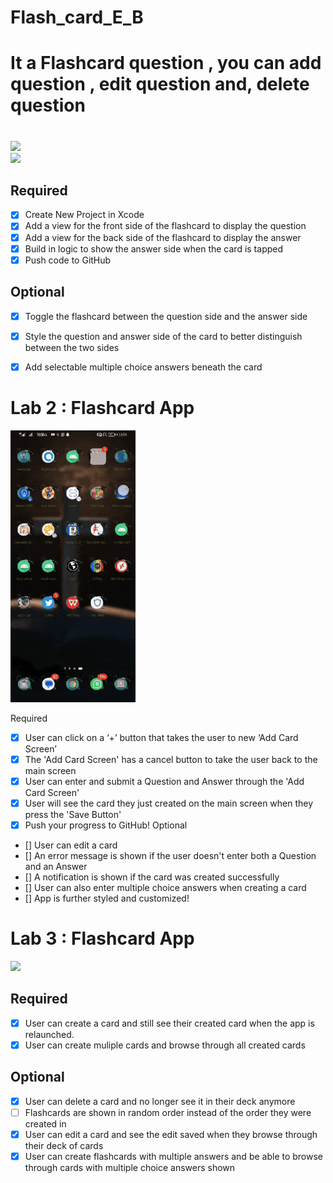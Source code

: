 # Flash_card_E_B

# It a Flashcard question , you can add question , edit question and, delete question

# 
<img src="https://i.imgur.com/p2sBhEJ.gif" width=200><br>
<img src="emflashcard.gif" width=200><br>

## Required
- [x] Create New Project in Xcode
- [x] Add a view for the front side of the flashcard to display the question
- [x] Add a view for the back side of the flashcard to display the answer
- [x] Build in logic to show the answer side when the card is tapped
- [x] Push code to GitHub
## Optional
- [x] Toggle the flashcard between the question side and the answer side
- [x] Style the question and answer side of the card to better distinguish between the two sides
- [x] Add selectable multiple choice answers beneath the card


# Lab 2 : Flashcard App

<img src="lab2.gif" width=200><br>

Required
- [x] User can click on a ‘+’ button that takes the user to new ‘Add Card Screen’
- [x] The 'Add Card Screen' has a cancel button to take the user back to the main screen
- [x] User can enter and submit a Question and Answer through the 'Add Card Screen'
- [x] User will see the card they just created on the main screen when they press the 'Save Button'
- [x] Push your progress to GitHub!
Optional
- [] User can edit a card
- [] An error message is shown if the user doesn't enter both a Question and an Answer
- [] A notification is shown if the card was created successfully
- [] User can also enter multiple choice answers when creating a card
- [] App is further styled and customized!


# Lab 3 : Flashcard App

<img src="lab3.gif" width=200><br>



## Required
- [x] User can create a card and still see their created card when the app is relaunched.
- [x] User can create muliple cards and browse through all created cards

## Optional
- [x] User can delete a card and no longer see it in their deck anymore
- [ ] Flashcards are shown in random order instead of the order they were created in
- [x] User can edit a card and see the edit saved when they browse through their deck of cards
- [x] User can create flashcards with multiple answers and be able to browse through cards with multiple choice answers shown

